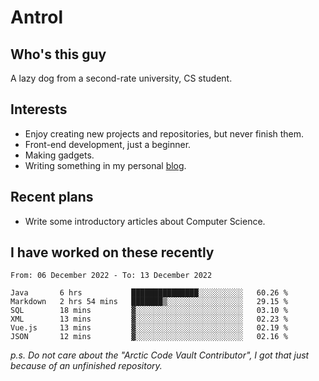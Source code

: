 # Antrol

## Who's this guy

A lazy dog from a second-rate university, CS student.

## Interests

* Enjoy creating new projects and repositories, but never finish them.
* Front-end development, just a beginner.
* Making gadgets.
* Writing something in my personal [blog](https://blog.antrol.xyz/).

## Recent plans

* Write some introductory articles about Computer Science.

<!--
* Try to develop a website for [Anime4KCPP](https://github.com/TianZerL/Anime4KCPP).
* Develop a Markdown renderer which user can customize its css, of course it is GUI-based.~~(If I could finish  it before getting bored)~~
* Work with my [teammates](https://github.com/SWJTU-Lazy-Dogs).
* Find something interests me, as a hobby after finishing my ~~boring~~ homework.
-->

## I have worked on these recently

<!--START_SECTION:waka-->

```text
From: 06 December 2022 - To: 13 December 2022

Java       6 hrs           ███████████████░░░░░░░░░░   60.26 %
Markdown   2 hrs 54 mins   ███████▒░░░░░░░░░░░░░░░░░   29.15 %
SQL        18 mins         ▓░░░░░░░░░░░░░░░░░░░░░░░░   03.10 %
XML        13 mins         ▓░░░░░░░░░░░░░░░░░░░░░░░░   02.23 %
Vue.js     13 mins         ▓░░░░░░░░░░░░░░░░░░░░░░░░   02.19 %
JSON       12 mins         ▓░░░░░░░░░░░░░░░░░░░░░░░░   02.16 %
```

<!--END_SECTION:waka-->

*p.s.  Do not care about the "Arctic Code Vault Contributor", I got that just because of an unfinished repository.*

<!--
**qzmlgfj/qzmlgfj** is a ✨ _special_ ✨ repository because its `README.md` (this file) appears on your GitHub profile.

Here are some ideas to get you started:

- 🔭 I’m currently working on ...
- 🌱 I’m currently learning ...
- 👯 I’m looking to collaborate on ...
- 🤔 I’m looking for help with ...
- 💬 Ask me about ...
- 📫 How to reach me: ...
- 😄 Pronouns: ...
- ⚡ Fun fact: ...
-->
